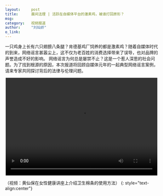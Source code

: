 ```yaml
---
layout:     post
title:      晨间法理 | 活跃在自媒体平台的激素鸡，被谁打回原形？
msg:		
category:	视频报道
author:     "刘灿娇"
o_link:		
---
```


一只鸡身上长有六只翅膀八条腿？肯德基鸡厂饲养的都是激素鸡？随着自媒体时代的到来，网络谣言甚嚣尘上，这不仅为老百姓的消费选择带来了误导，也对品牌的声誉造成不好的影响。
网络谣言为何总是屡禁不止？这是一个惹人深思的社会问题。为了找到根源的原因，本次报道将回顾自媒体元年的一起典型网络谣言案例，请来专家共同探讨背后的法律与伦理问题。
<p align="center"><video width="500" height="322" controls>
    <source src="http://oro3qllch.bkt.clouddn.com/video/2.mp4" type="video/mp4">
</video></p>

（视频：黄仙保在女性健康讲座上介绍卫生棉条的使用方法）
{: style="text-align:center"}
